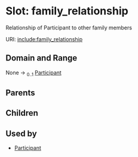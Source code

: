 
# Slot: family_relationship


Relationship of Participant to other family members

URI: [include:family_relationship](https://w3id.org/include/family_relationship)


## Domain and Range

None &#8594;  <sub>0..1</sub> [Participant](Participant.md)

## Parents


## Children


## Used by

 * [Participant](Participant.md)
